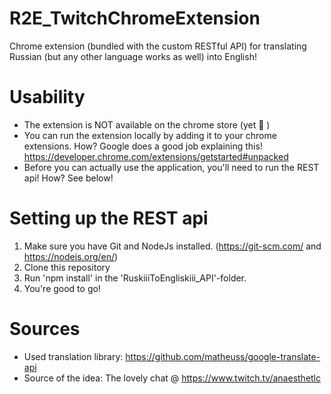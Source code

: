 # R2E_TwitchChromeExtension
Chrome extension (bundled with the custom RESTful API) for translating Russian (but any other language works as well) into English!

# Usability
- The extension is NOT available on the chrome store (yet :thinking: )
- You can run the extension locally by adding it to your chrome extensions. How? Google does a good job explaining this! https://developer.chrome.com/extensions/getstarted#unpacked
- Before you can actually use the application, you'll need to run the REST api! How? See below!

# Setting up the REST api
1. Make sure you have Git and NodeJs installed. (https://git-scm.com/ and https://nodejs.org/en/)
2. Clone this repository
3. Run 'npm install' in the 'RuskiiiToEngliskiii_API'-folder.
4. You're good to go!

# Sources
- Used translation library: https://github.com/matheuss/google-translate-api
- Source of the idea: The lovely chat @ https://www.twitch.tv/anaesthetlc

